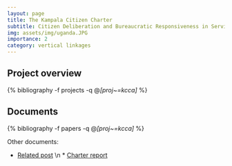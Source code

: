 ```yaml
---
layout: page
title: The Kampala Citizen Charter
subtitle: Citizen Deliberation and Bureaucratic Responsiveness in Service Provision
img: assets/img/uganda.JPG
importance: 2
category: vertical linkages
---
```


## Project overview

<div class="publications">

  {% bibliography -f projects -q @*[proj~=kcca]* %}

</div>

## Documents

<div class="publications">

  {% bibliography -f papers -q @*[proj~=kcca]* %}

</div>



Other documents: 
* [Related post](https://voiceuganda.com/2024/01/15/lord-mayor-lukwago-starts-work-on-kcca-citizens-charter/) \n * [Charter report](https://macartan.github.io/assets/pdf/projects/kampala_charter/20210317_report.pdf) 
